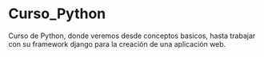 # Curso_Python
Curso de Python, donde veremos desde conceptos basicos, hasta trabajar con su framework django para la creación de una aplicación web.

